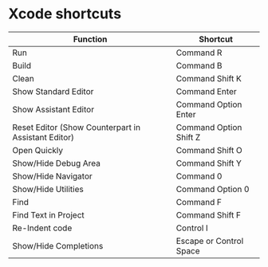 # Xcode shortcuts

| Function | Shortcut |
-----------|----------|
| Run | Command R |
| Build | Command B |
| Clean | Command Shift K |
| Show Standard Editor | Command Enter |
| Show Assistant Editor | Command Option Enter |
| Reset Editor (Show Counterpart in Assistant Editor) | Command Option Shift Z |
| Open Quickly | Command Shift O |
| Show/Hide Debug Area | Command Shift Y |
| Show/Hide Navigator | Command 0 |
| Show/Hide Utilities | Command Option 0 |
| Find | Command F |
| Find Text in Project | Command Shift F |
| Re-Indent code | Control I |
| Show/Hide Completions | Escape or Control Space |
